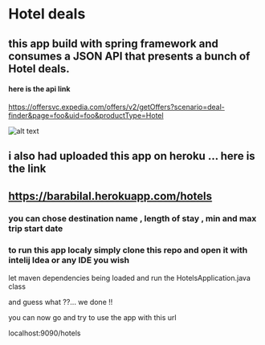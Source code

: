 # Hotel deals

## this app build with spring framework and consumes a JSON API that presents a bunch of Hotel deals.

#### here is the api link 

https://offersvc.expedia.com/offers/v2/getOffers?scenario=deal-finder&page=foo&uid=foo&productType=Hotel


![alt text](https://preview.ibb.co/k66jBn/Screenshot_from_2018_04_16_20_43_07.png)

## i also had uploaded this app on heroku ... here is the link 

## https://barabilal.herokuapp.com/hotels

### you can chose destination name , length of stay , min and max trip start date 

### to run this app localy simply clone this repo and open it with intelij Idea or any IDE you wish

let maven dependencies being loaded and run the HotelsApplication.java class 

and guess what ??... we done !!

you can now go and try to use the app with this url

localhost:9090/hotels
